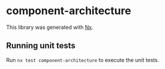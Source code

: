 # component-architecture

This library was generated with [Nx](https://nx.dev).

## Running unit tests

Run `nx test component-architecture` to execute the unit tests.
